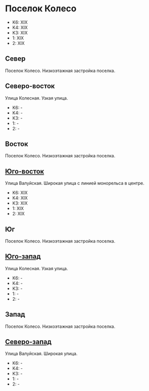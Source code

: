 # Поселок Колесо

* K6:   XIX
* K4:   XIX
* K3:   XIX
* 1:    XIX
* 2:    XIX

## Север

Поселок Колесо.
Низкоэтажная застройка поселка.

## Северо-восток

Улица Колесная.
Узкая улица.

* K6:   -
* K4:   -
* K3:   -
* 1:    -
* 2:    -

## Восток

Поселок Колесо.
Низкоэтажная застройка поселка.

## [Юго-восток](./10405050.md)

Улица Валуйская.
Широкая улица с линией монорельса в центре.

* K6:   XIX
* K4:   XIX
* K3:   XIX
* 1:    XIX
* 2:    XIX

## Юг

Поселок Колесо.
Низкоэтажная застройка поселка.

## [Юго-запад](./10385040.md)

Улица Колесная.
Узкая улица.

* K6:   -
* K4:   -
* K3:   -
* 1:    -
* 2:    -

## Запад

Поселок Колесо.
Низкоэтажная застройка поселка.

## [Северо-запад](./10390030.md)

Улица Валуйская.
Широкая улица.

* K6:   -
* K4:   -
* K3:   -
* 1:    -
* 2:    -
